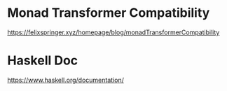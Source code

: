 # Monad Transformer Compatibility

https://felixspringer.xyz/homepage/blog/monadTransformerCompatibility

# Haskell Doc

https://www.haskell.org/documentation/
